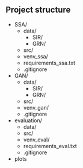 ## Project structure

- SSA/
  - data/
    - SIR/
    - GRN/
  - src/
  - venv_ssa/
  - requirements_ssa.txt
  - .gitignore
- GAN/
  - data/
    - SIR/
    - GRN/
  - src/
  - venv_gan/
  - .gitignore
- evaluation/
  - data/
  - src/
  - venv_eval/
  - requirements_eval.txt
  - .gitignore
- plots
